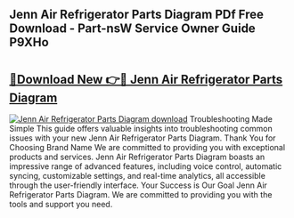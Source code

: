 ## Jenn Air Refrigerator Parts Diagram PDf Free Download - Part-nsW Service Owner Guide P9XHo

# <h2><a href="http://dfrn8lr.blite.top/?on=Jenn+Air+Refrigerator+Parts+Diagram">🔗Download New 👉🔴 Jenn Air Refrigerator Parts Diagram</a></h2>

[![Jenn Air Refrigerator Parts Diagram download](https://i.imgur.com/lujVjoI.png)](http://dfrn8lr.blite.top/?on=Jenn+Air+Refrigerator+Parts+Diagram)
Troubleshooting Made Simple This guide offers valuable insights into troubleshooting common issues with your new Jenn Air Refrigerator Parts Diagram. Thank You for Choosing Brand Name We are committed to providing you with exceptional products and services. Jenn Air Refrigerator Parts Diagram boasts an impressive range of advanced features, including voice control, automatic syncing, customizable settings, and real-time analytics, all accessible through the user-friendly interface. Your Success is Our Goal Jenn Air Refrigerator Parts Diagram. We are committed to providing you with the tools and support you need.
